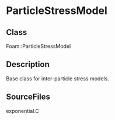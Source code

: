 # ParticleStressModel 
## Class
Foam::ParticleStressModel

## Description
Base class for inter-particle stress models.

## SourceFiles
exponential.C

